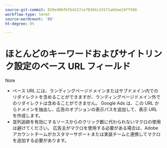 ```yaml
---
source-git-commit: 029e406fbfb4217ce78364c2d1f1a6dae24ff588
workflow-type: tm+mt
source-wordcount: '88'
ht-degree: 0%

---
```

# ほとんどのキーワードおよびサイトリンク設定のベース URL フィールド

<!-- GGL expanded text ad, keyword, placement -->

>[!NOTE]
>
>* ベース URL には、ランディングページドメインまたはサブドメイン内でのリダイレクトを含めることができますが、ランディングページドメイン外でのリダイレクトは含めることができません。 Google Ads は、この URL からドメインを抽出し、広告のオプションの表示パスを追加して、表示 URL を作成します。
>* 並列追跡を有効にするソースからのクリック数に代わられないマクロの使用は避けてください。 広告主がマクロを使用する必要がある場合は、Adobeアカウントチームがカスタマーサポートまたは実装チームと連携してマクロを追加する必要があります。

